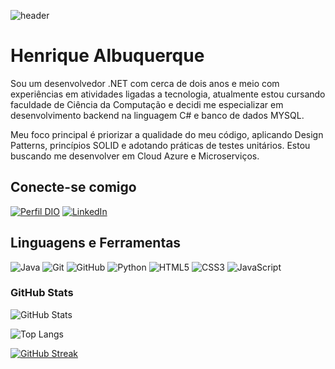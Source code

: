 ![header](https://capsule-render.vercel.app/api?type=waving&color=#6A5ACDheight=300&section=header&text=capsule%20render&fontSize=90)



# Henrique Albuquerque

Sou um desenvolvedor .NET com cerca de dois anos e meio com
experiências em atividades ligadas a tecnologia, atualmente estou cursando
faculdade de Ciência da Computação e decidi me especializar em
desenvolvimento backend na linguagem C# e banco de dados
MYSQL. 

Meu foco principal é priorizar a qualidade do meu código,
aplicando Design Patterns, princípios SOLID e adotando práticas de
testes unitários. Estou buscando me desenvolver em Cloud Azure e
Microserviços.

## Conecte-se comigo

[![Perfil DIO](https://img.shields.io/badge/-Meu%20Perfil%20na%20DIO-30A3DC?style=for-the-badge&logo=Color=30A3DC)](https://www.dio.me/users/henriquejsa07)
[![LinkedIn](https://img.shields.io/badge/-LinkedIn-000?style=for-the-badge&logo=linkedin&logoColor=30A3DC)](https://www.linkedin.com/in/henrique-albuquerque-dev-backend/)


## Linguagens e Ferramentas

![Java](https://img.shields.io/badge/java-000.svg?style=for-the-badge&logo=openjdk&logoColor=white)
![Git](https://img.shields.io/badge/Git-000?style=for-the-badge&logo=git&logoColor=E94D5F)
![GitHub](https://img.shields.io/badge/GitHub-000?style=for-the-badge&logo=github&logoColor=30A3DC)
![Python](https://img.shields.io/badge/Python-000?style=for-the-badge&logo=python)
![HTML5](https://img.shields.io/badge/HTML5-000?style=for-the-badge&logo=html5)
![CSS3](https://img.shields.io/badge/CSS3-000?style=for-the-badge&logo=css3&logoColor=264CE4)
![JavaScript](https://img.shields.io/badge/JavaScript-black?style=for-the-badge&logo=javascript)

### GitHub Stats

![GitHub Stats](https://github-readme-stats.vercel.app/api?username=henriquejsa&theme=transparent&bg_color=000&border_color=30A3DC&show_icons=true&icon_color=30A3DC&title_color=E94D5F&text_color=FFF)

![Top Langs](https://github-readme-stats-git-masterrstaa-rickstaa.vercel.app/api/top-langs/?username=henriquejsa&layout=compact&bg_color=000&border_color=30A3DC&title_color=E94D5F&text_color=FFF)

[![GitHub Streak](https://streak-stats.demolab.com/?user=henriquejsa&theme=bear&background=000&border=#4747d1&dates=FFF)](https://github.com/henriquejsa)
